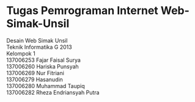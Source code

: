 Tugas Pemrograman Internet Web-Simak-Unsil
==========================================
Desain Web Simak Unsil<br>
Teknik Informatika G 2013<br>
Kelompok 1 <br>
137006253 Fajar Faisal Surya<br>
137006260 Hariska Punsyah<br>
137006269 Nur Fitriani<br>
137006279 Hasanudin<br>
137006280 Muhammad Taupiq<br>
137006282 Rheza Endriansyah Putra<br>
